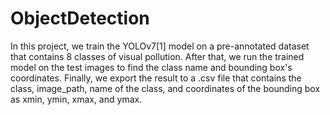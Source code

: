 # ObjectDetection 
In this project, we train the YOLOv7[1] model on a pre-annotated dataset that contains 8 classes of visual pollution. After that, we run the trained model on the test images to find the class name and bounding box's coordinates. Finally, we export the result to a .csv file that contains the class, image_path, name of the class, and coordinates of the bounding box as xmin, ymin, xmax, and ymax.
